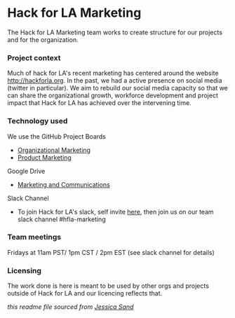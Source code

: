 # Hack for LA Marketing

The Hack for LA Marketing team works to create structure for our projects and for the organization.

### Project context

Much of hack for LA's recent marketing has centered around the website http://hackforla.org.  In the past, we had a active presence on social media (twitter in particular).  We aim to rebuild our social media capacity so that we can share the organizational growth, workforce development and project impact that Hack for LA has achieved over the intervening time.

### Technology used

We use the GitHub Project Boards
- [Organizational Marketing](https://github.com/hackforla/marketing/projects/2)
- [Product Marketing](https://github.com/hackforla/marketing/projects/1)

Google Drive

- [Marketing and Communications](https://drive.google.com/drive/u/1/folders/1EvzFDzeqZ0bWaO1doGitKa8k4Jm_78oJ)

Slack Channel

- To join Hack for LA's slack, self invite [here](https://hackforla.org/slack), then join us on our team slack channel #hfla-marketing

### Team meetings

Fridays at 11am PST/ 1pm CST / 2pm EST (see slack channel for details)





### Licensing

The work done is here is meant to be used by other orgs and projects outside of Hack for LA and our licencing reflects that.

*this readme file sourced from [Jessica Sand](http://jessicasand.com/other-stuff/just-enough-docs/)*
